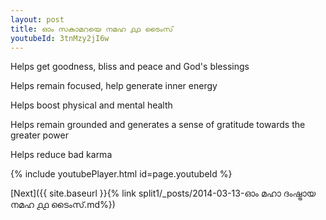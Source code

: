 ```yaml
---
layout: post
title: ഓം സകാമറയെ നമഹ ൧൧ ടൈംസ്
youtubeId: 3tnMzy2jI6w
---
```

 
 
Helps get goodness, bliss and peace and God's blessings
 
Helps remain focused, help generate inner energy 
 
Helps boost physical and mental health 
 
Helps remain grounded and generates a sense of gratitude towards the greater power 
 
Helps reduce bad karma
 
 
 
 


{% include youtubePlayer.html id=page.youtubeId %}
 
[Next]({{ site.baseurl }}{% link  split1/_posts/2014-03-13-ഓം മഹാ ദംഷ്ട്രായ നമഹ ൧൧ ടൈംസ്.md%})
 
